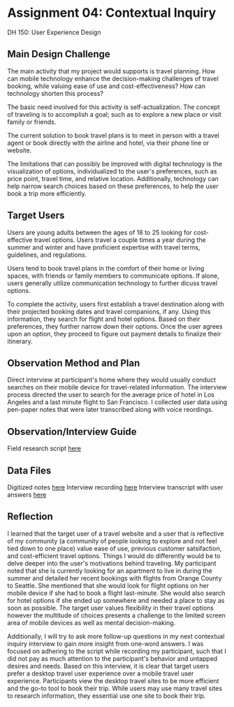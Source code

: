 # Assignment 04: Contextual Inquiry
DH 150: User Experience Design

## Main Design Challenge 
The main activity that my project would supports is travel planning. How can mobile technology enhance the decision-making challenges of travel booking, while valuing ease of use and cost-effectiveness? How can technology shorten this process?

The basic need involved for this activity is self-actualization. The concept of traveling is to accomplish a goal; such as to explore a new place or visit family or friends.  

The current solution to book travel plans is to meet in person with a travel agent or book directly with the airline and hotel, via their phone line or website. 

The limitations that can possibly be improved with digital technology is the visualization of options, individualized to the user's preferences, such as price point, travel time, and relative location. Additionally, technology can help narrow search choices based on these preferences, to help the user book a trip more efficiently. 

## Target Users 
Users are young adults between the ages of 18 to 25 looking for cost-effective travel options. Users travel a couple times a year during the summer and winter and have proficient expertise with travel terms, guidelines, and regulations. 

Users tend to book travel plans in the comfort of their home or living spaces, with friends or family members to communicate options. If alone, users generally utilize communication technology to further dicuss travel options. 

To complete the activity, users first establish a travel destination along with their projected booking dates and travel companions, if any. Using this information, they search for flight and hotel options. Based on their preferences, they further narrow down their options. Once the user agrees upon an option, they proceed to figure out payment details to finalize their itinerary. 

## Observation Method and Plan
Direct interview at participant's home where they would usually conduct searches on their mobile device for travel-related information. The interview process directed the user to search for the average price of hotel in Los Angeles and a last minute flight to San Francisco. I collected user data using pen-paper notes that were later transcribed along with voice reordings. 

## Observation/Interview Guide 
Field research script [here](https://docs.google.com/document/d/1cPYKT5l8HgG3cQOQbNtYqccrieK7iGrtfc0FjQBzZb0/edit?usp=sharing)

## Data Files
Digitized notes [here](https://docs.google.com/document/d/1dIze2Kohwfgc7zmluiID8JnY_U_b89Exp4SRKlzYJjM/edit?usp=sharing)
Interview recording [here](https://drive.google.com/file/d/173GMr41ba-cl6QG1zD_KhwG7NplaXxV6/view?usp=sharing)
Interview transcript with user answers [here](https://docs.google.com/document/d/1HxZYK0fWK7NQGvmX5pIQPBifXRYjOkNCuyJQlur5tE0/edit?usp=sharing)

## Reflection 
I learned that the target user of a travel website and a user that is reflective of my community (a community of people looking to explore and not feel tied down to one place) value ease of use, previous customer satsifaction, and cost-efficient travel options. Things I would do differently would be to delve deeper into the user's motivations behind traveling. My participant noted that she is currently looking for an apartment to live in during the summer and detailed her recent bookings with flights from Orange County to Seattle. She mentioned that she would look for flight options on her mobile device if she had to book a flight last-minute. She would also search for hotel options if she ended up somewhere and needed a place to stay as soon as possible. The target user values flexibility in their travel options however the multitude of choices presents a challenge to the limited screen area of mobile devices as well as mental decision-making. 

Additionally, I will try to ask more follow-up questions in my next contextual inquiry interview to gain more insight from one-word answers. I was focused on adhering to the script while recording my participant, such that I did not pay as much attention to the participant's behavior and untapped desires and needs. Based on this interview, it is clear that target users prefer a desktop travel user experience over a mobile travel user experience. Participants view the desktop travel sites to be more efficient and the go-to tool to book their trip. While users may use many travel sites to research information, they essential use one site to book their trip.  
